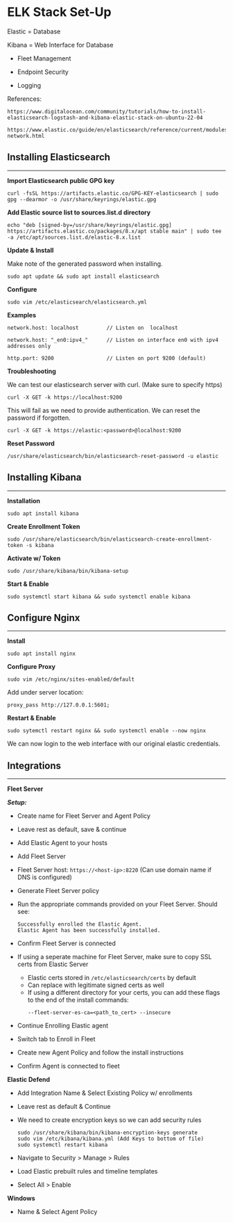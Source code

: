 # ELK Stack Set-Up

Elastic = Database

Kibana = Web Interface for Database

- Fleet Management

- Endpoint Security

- Logging


References:

```
https://www.digitalocean.com/community/tutorials/how-to-install-elasticsearch-logstash-and-kibana-elastic-stack-on-ubuntu-22-04

https://www.elastic.co/guide/en/elasticsearch/reference/current/modules-network.html
```

## Installing Elasticsearch
_____

__Import Elasticsearch public GPG key__

```
curl -fsSL https://artifacts.elastic.co/GPG-KEY-elasticsearch | sudo gpg --dearmor -o /usr/share/keyrings/elastic.gpg
```

__Add Elastic source list to sources.list.d directory__

```
echo "deb [signed-by=/usr/share/keyrings/elastic.gpg] https://artifacts.elastic.co/packages/8.x/apt stable main" | sudo tee -a /etc/apt/sources.list.d/elastic-8.x.list
```

__Update & Install__

Make note of the generated password when installing.

```
sudo apt update && sudo apt install elasticsearch
```

__Configure__

```
sudo vim /etc/elasticsearch/elasticsearch.yml
```

__Examples__
```
network.host: localhost         // Listen on  localhost

network.host: "_en0:ipv4_"      // Listen on interface en0 with ipv4 addresses only

http.port: 9200                 // Listen on port 9200 (default)
```


__Troubleshooting__

We can test our elasticsearch server with curl. (Make sure to specify https)

```
curl -X GET -k https://localhost:9200
```

This will fail as we need to provide authentication. We can reset the password if forgotten.

```
curl -X GET -k https://elastic:<password>@localhost:9200
```

__Reset Password__

```
/usr/share/elasticsearch/bin/elasticsearch-reset-password -u elastic
```

## Installing Kibana
___

__Installation__

```
sudo apt install kibana
```

__Create Enrollment Token__

```
sudo /usr/share/elasticsearch/bin/elasticsearch-create-enrollment-token -s kibana
```

__Activate w/ Token__

```
sudo /usr/share/kibana/bin/kibana-setup
```

__Start & Enable__

```
sudo systemctl start kibana && sudo systemctl enable kibana
```

## Configure Nginx
___

__Install__

```
sudo apt install nginx
```

__Configure Proxy__

```
sudo vim /etc/nginx/sites-enabled/default
```

Add under server location:

```
proxy_pass http://127.0.0.1:5601;
```

__Restart & Enable__

```
sudo sytemctl restart nginx && sudo systemctl enable --now nginx
```

We can now login to the web interface with our original elastic credentials.

## Integrations
___

__Fleet Server__

*__Setup:__*

- Create name for Fleet Server and Agent Policy

- Leave rest as default, save & continue

- Add Elastic Agent to your hosts

- Add Fleet Server

- Fleet Server host: `https://<host-ip>:8220`     (Can use domain name if DNS is configured)

- Generate Fleet Server policy

- Run the appropriate commands provided on your Fleet Server. Should see:

    ```
    Successfully enrolled the Elastic Agent.
    Elastic Agent has been successfully installed.
    ```

- Confirm Fleet Server is connected

- If using a seperate machine for Fleet Server, make sure to copy SSL certs from Elastic Server

    - Elastic certs stored in `/etc/elasticsearch/certs` by default
    - Can replace with legitimate signed certs as well
    - If using a different directory for your certs, you can add these flags to the end of the install commands:
        ```
        --fleet-server-es-ca=<path_to_cert> --insecure
        ```
    

- Continue Enrolling Elastic agent

- Switch tab to Enroll in Fleet

- Create new Agent Policy and follow the install instructions

- Confirm Agent is connected to fleet

__Elastic Defend__

- Add Integration Name & Select Existing Policy w/ enrollments

- Leave rest as default & Continue

- We need to create encryption keys so we can add security rules
    ```
    sudo /usr/share/kibana/bin/kibana-encryption-keys generate
    sudo vim /etc/kibana/kibana.yml (Add Keys to bottom of file)
    sudo systemctl restart kibana
    ```

- Navigate to Security > Manage > Rules

- Load Elastic prebuilt rules and timeline templates

- Select All > Enable

__Windows__

- Name & Select Agent Policy
